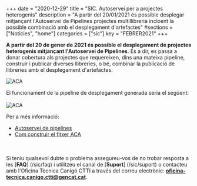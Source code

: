 +++
date        = "2020-12-29"
title       = "SIC. Autoservei per a projectes heterogenis"
description = "A partir del 20/01/2021 és possible desplegar mitjançant l'Autoservei de Pipelines projectes multillibreria incloent la possible combinació amb el desplegament d'artefactes"
#sections    = ["Notícies", "home"]
categories  = ["sic"]
key         = "FEBRER2021"
+++


**A partir del 20 de gener de 2021 és possible el desplegament de projectes heterogenis mitjançant l'Autoservei de Pipelines**.
És a dir, es passa a donar cobertura als projectes que requereixen, dins una mateixa pipeline, construir i publicar diverses llibreries,
o bé, combinar la publicació de llibreries amb el desplegament d'artefactes.

![ACA](/related/sic/2.0/autoservei_heterogenis_aca.png)
<br/>

El funcionament de la pipeline de desplegament generada seria el següent:
<br/><br/>
![ACA](/related/sic/2.0/autoservei_heterogenis_diagrama.png)
<br/>

Per a més informació:

- [Autoservei de pipelines](/sic-serveis/autoservei-pipelines/)
- [Com construir el fitxer ACA](/sic-welcome-pack/fitxer-aca/)

<br/><br/>
Si teniu qualsevol dubte o problema assegureu-vos de no trobar resposta a les [**FAQ**] (/sic/faq) i utilitzeu el canal de [**Suport**] (/sic/suport)
o contacteu amb l'Oficina Tècnica Canigó CTTI a través del correu electrònic: **oficina-tecnica.canigo.ctti@gencat.cat**.